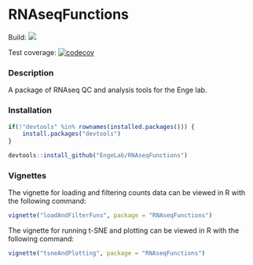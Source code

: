 RNAseqFunctions
================

Build:
<a href="https://travis-ci.org/EngeLab/sRNAseqFunctions"><img src="https://travis-ci.org/EngeLab/RNAseqFunctions.svg?branch=master"></a>

Test coverage:
[![codecov](https://codecov.io/gh/EngeLab/RNAseqFunctions/branch/master/graph/badge.svg)](https://codecov.io/gh/EngeLab/RNAseqFunctions)

### Description

A package of RNAseq QC and analysis tools for the Enge lab.

### Installation

``` r
if(!"devtools" %in% rownames(installed.packages())) {
    install.packages("devtools")
}

devtools::install_github("EngeLab/RNAseqFunctions")
```

### Vignettes

The vignette for loading and filtering counts data can be viewed in R
with the following command:

``` r
vignette("loadAndFilterFuns", package = "RNAseqFunctions")
```

The vignette for running t-SNE and plotting can be viewed in R with the
following command:

``` r
vignette("tsneAndPlotting", package = "RNAseqFunctions")
```
